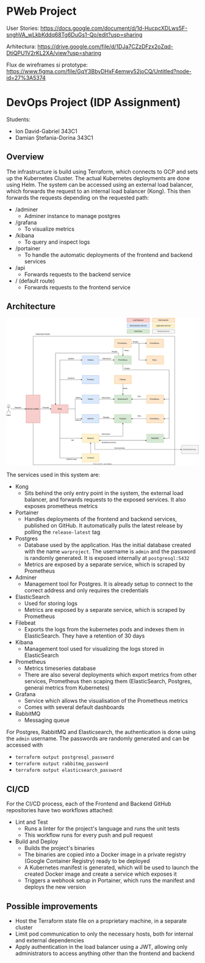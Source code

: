 # PWeb Project

User Stories: https://docs.google.com/document/d/1d-HucpcXDLws5F-snghVA_wLkbKddq68Tg6DuGs1-Qo/edit?usp=sharing

Arhitectura: https://drive.google.com/file/d/1DJa7CZzDFzx2oZqd-DtiQPU1V2rKL2XA/view?usp=sharing

Flux de wireframes si prototype: https://www.figma.com/file/GqY3BbyDHxF4emwy52joCQ/Untitled?node-id=27%3A5374

# DevOps Project (IDP Assignment)

Students:
- Ion David-Gabriel 343C1
- Damian Ștefania-Dorina 343C1

## Overview

The infrastructure is build using Terraform, which connects to GCP and sets up the Kubernetes Cluster. The actual Kubernetes deployments are done using Helm. The system can be accessed using an external load balancer, which forwards the request to an internal load balancer (Kong). This then forwards the requests depending on the requested path:

- /adminer
    - Adminer instance to manage postgres
- /grafana
    - To visualize metrics
- /kibana
    - To query and inspect logs
- /portainer
    - To handle the automatic deployments of the frontend and backend services
- /api
    - Forwards requests to the backend service
- / (default route)
    - Forwards requests to the frontend service

## Architecture

![Architecture diagram](./media/architecture.svg)

The services used in this system are:
- Kong
    - Sits behind the only entry point in the system, the external load balancer, and forwards requests to the exposed services. It also exposes prometheus metrics
- Portainer
    - Handles deployments of the frontend and backend services, published on GitHub. It automatically pulls the latest release by polling the `release-latest` tag
- Postgres
    - Database used by the application. Has the initial database created with the name `warproject`. The username is `admin` and the password is randomly generated. It is exposed internally at `postgresql:5432`
    - Metrics are exposed by a separate service, which is scraped by Prometheus
- Adminer
    - Management tool for Postgres. It is already setup to connect to the correct address and only requires the credentials
- ElasticSearch
    - Used for storing logs
    - Metrics are exposed by a separate service, which is scraped by Prometheus
- Filebeat
    - Exports the logs from the kubernetes pods and indexes them in ElasticSearch. They have a retention of 30 days
- Kibana
    - Management tool used for visualizing the logs stored in ElasticSearch
- Prometheus
    - Metrics timeseries database
    - There are also several deployments which export metrics from other services, Prometheus then scaping them (ElasticSearch, Postgres, general metrics from Kubernetes)
- Grafana
    - Service which allows the visualisation of the Prometheus metrics
    - Comes with several default dashboards
- RabbitMQ
    - Messaging queue

For Postgres, RabbitMQ and Elasticsearch, the authentication is done using the `admin` username. The passwords are randomly generated and can be accessed with
- `terraform output postgresql_password`
- `terraform output rabbitmq_password`
- `terraform output elasticsearch_password`

## CI/CD

For the CI/CD process, each of the Frontend and Backend GitHub repositories have two workflows attached:
- Lint and Test
    - Runs a linter for the project's language and runs the unit tests
    - This workflow runs for every push and pull request
- Build and Deploy
    - Builds the project's binaries
    - The binaries are copied into a Docker image in a private registry (Google Container Registry) ready to be deployed
    - A Kubernetes manifest is generated, which will be used to launch the created Docker image and create a service which exposes it
    - Triggers a webhook setup in Portainer, which runs the manifest and deploys the new version

## Possible improvements

- Host the Terraform state file on a proprietary machine, in a separate cluster
- Limit pod communication to only the necessary hosts, both for internal and external dependencies
- Apply authentication in the load balancer using a JWT, allowing only administrators to access anything other than the frontend and backend
